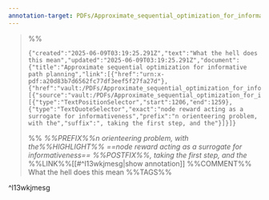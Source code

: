 ```yaml
---
annotation-target: PDFs/Approximate_sequential_optimization_for_informative_path_planning.pdf
---
```




>%%
>```annotation-json
>{"created":"2025-06-09T03:19:25.291Z","text":"What the hell does this mean","updated":"2025-06-09T03:19:25.291Z","document":{"title":"Approximate sequential optimization for informative path planning","link":[{"href":"urn:x-pdf:a20d83b7d6562fc77df3eef5f27fa27d"},{"href":"vault:/PDFs/Approximate_sequential_optimization_for_informative_path_planning.pdf"}],"documentFingerprint":"a20d83b7d6562fc77df3eef5f27fa27d"},"uri":"vault:/PDFs/Approximate_sequential_optimization_for_informative_path_planning.pdf","target":[{"source":"vault:/PDFs/Approximate_sequential_optimization_for_informative_path_planning.pdf","selector":[{"type":"TextPositionSelector","start":1206,"end":1259},{"type":"TextQuoteSelector","exact":"node reward acting as a surrogate for informativeness","prefix":"n orienteering problem, with the","suffix":", taking the first step, and the"}]}]}
>```
>%%
>*%%PREFIX%%n orienteering problem, with the%%HIGHLIGHT%% ==node reward acting as a surrogate for informativeness== %%POSTFIX%%, taking the first step, and the*
>%%LINK%%[[#^l13wkjmesg|show annotation]]
>%%COMMENT%%
>What the hell does this mean
>%%TAGS%%
>
^l13wkjmesg

